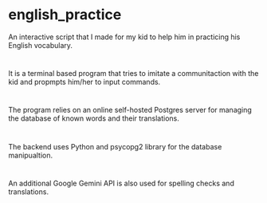 # english_practice
An interactive script that I made for my kid to help him in practicing his English vocabulary.
#
It is a terminal based program that tries to imitate a communitaction with the kid and propmpts him/her to input commands.
#
The program relies on an online self-hosted Postgres server for managing the database of known words and their translations.
#
The backend uses Python and psycopg2 library for the database manipualtion.
#
An additional Google Gemini API is also used for spelling checks and translations.
